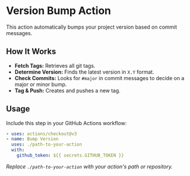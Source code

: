 # Version Bump Action

This action automatically bumps your project version based on commit messages.

## How It Works

- **Fetch Tags:** Retrieves all git tags.
- **Determine Version:** Finds the latest version in `X.Y` format.
- **Check Commits:** Looks for `#major` in commit messages to decide on a major or minor bump.
- **Tag & Push:** Creates and pushes a new tag.

## Usage

Include this step in your GitHub Actions workflow:

```yaml
- uses: actions/checkout@v3
- name: Bump Version
  uses: ./path-to-your-action
  with:
    github_token: ${{ secrets.GITHUB_TOKEN }}
```

_Replace `./path-to-your-action` with your action's path or repository._
